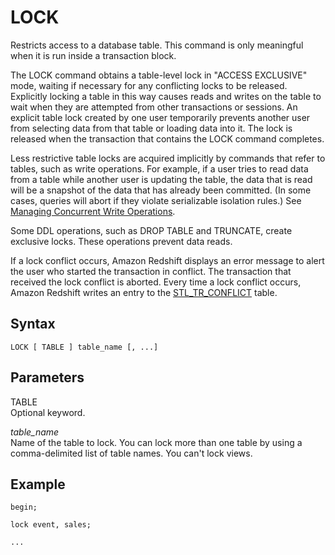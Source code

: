 # LOCK<a name="r_LOCK"></a>

Restricts access to a database table\. This command is only meaningful when it is run inside a transaction block\.

The LOCK command obtains a table\-level lock in "ACCESS EXCLUSIVE" mode, waiting if necessary for any conflicting locks to be released\. Explicitly locking a table in this way causes reads and writes on the table to wait when they are attempted from other transactions or sessions\. An explicit table lock created by one user temporarily prevents another user from selecting data from that table or loading data into it\. The lock is released when the transaction that contains the LOCK command completes\.

Less restrictive table locks are acquired implicitly by commands that refer to tables, such as write operations\. For example, if a user tries to read data from a table while another user is updating the table, the data that is read will be a snapshot of the data that has already been committed\. \(In some cases, queries will abort if they violate serializable isolation rules\.\) See [Managing Concurrent Write Operations](c_Concurrent_writes.md)\.

Some DDL operations, such as DROP TABLE and TRUNCATE, create exclusive locks\. These operations prevent data reads\.

If a lock conflict occurs, Amazon Redshift displays an error message to alert the user who started the transaction in conflict\. The transaction that received the lock conflict is aborted\. Every time a lock conflict occurs, Amazon Redshift writes an entry to the [STL\_TR\_CONFLICT](r_STL_TR_CONFLICT.md) table\.

## Syntax<a name="section_r_LOCK-synopsis"></a>

```
LOCK [ TABLE ] table_name [, ...]
```

## Parameters<a name="parameters"></a>

TABLE   
Optional keyword\.

 *table\_name*   
Name of the table to lock\. You can lock more than one table by using a comma\-delimited list of table names\. You can't lock views\. 

## Example<a name="example2"></a>

```
begin;

lock event, sales;

...
```